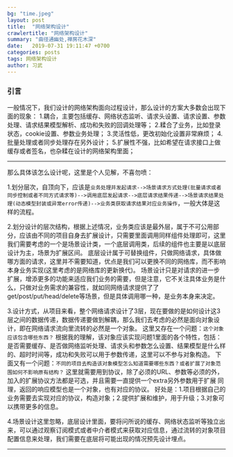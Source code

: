 ```yaml
---
bg: "time.jpeg"
layout: post
title:  "网络架构设计"
crawlertitle: "网络架构设计"
summary: "曲径通幽处,禅房花木深"
date:   2019-07-31 19:11:47 +0700
categories: posts
tags: 网络架构设计
author: 习武
---  
```


### 引言  
一般情况下，我们设计的网络架构面向过程设计，那么设计的方案大多数会出现下面的现象：
1.耦合，主要包括缓存、网络状态监听、请求头设置、请求设置、参数处理、请求结果模型解析、成功和失败的回调处理等；
2.糅合了业务，比如登录状态，cookie设置、参数业务处理；
3.灵活性低，更改初始化设置非常麻烦；
4.批量处理或者同步处理存在另外设计；
5.扩展性不强，比如希望在请求接口上做缓存或者签名，也杂糅在设计的网络架构里面；

---

那么具体该怎么设计呢，这里是个人见解，不喜勿喷：

1.划分层次，自顶向下，应该是`业务处理并发起请求-->场景请求方式处理(批量请求或者同步控制或者不同方式请求等)-->调用底层发起请求-->底层请求结果传递-->场景请求结果处理(动态模型封装或异常error传递)-->业务类获取请求结果对应业务操作`，一般大体是这样的流程。

2.划分设计的层次结构，根据上述情况，业务类应该是最外层，属于不可公用部分，应该由不同的项目自身去扩展设计，只需要里面调用同样组件处理即可，这里我们需要考虑的一个是场景设计类，一个底层调用类，后续的组件也主要是以底层设计为主，场景为扩展区间。
底层设计属于可替换组件，只做网络请求，具体做哪方面的请求，这里并不需要知道，优点是我们可以更换不同的网络库，而不影响本身业务实现(这里考虑的是网络库的更新换代)。
场景设计只是对请求的进一步扩展，增添更多的功能来适应我们业务的需要，但是注意，它不关注具体业务是什么，只做对业务需求的兼容性，就如同网络请求提供了了get/post/put/head/delete等场景，但是具体调用哪一种，是业务本身来决定。

3.设计方式，从项目来看，整个网络请求设计了3层，现在要做的是如何设计这3层之间的数据传递，数据传递要做到解耦，那么我们去考虑的必然是面向对象设计，即在网络请求流向里流转的必然是一个对象。
这里又存在一个问题：`这个对象应该包含哪些东西？`
根据我的理解，该对象应该实现问题1里面的各个特性，包括：是否需要缓存、是否做网络监听处理、请求头和参数怎么设置、结果模型是什么样的、超时时间等，成功和失败可以用于参数传递，这里可以不参与对象构造。
下面又有一个问题：`不同的项目去构造该对象模型怎么知道需要哪些东西？或者扩展了对象范围如何不影响原有结构？`
这里就需要用到协议，除了必须的URL、参数等必须的外，加入的扩展协议方法都是可选，并且需要一直提供一个extra另外参数用于扩展
同理，返回的响应模型也是一个对象，也有对应的协议。
好处是：1.项目根据自己的业务需要去实现对应的协议，构造对象；2.提供扩展和维护，用于升级；3.对象可以携带更多的信息。

4.场景设计这里忽略，底层设计里面，要将问所说的缓存、网络状态监听等独立出来，可以通过观察订阅模式或者中介者模式来获取对应信息，通过流转的对象项目配置信息来处理，我们需要在底层将可能出现的情况预先设计埋点。

---

